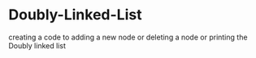 # Doubly-Linked-List
creating a code to adding a new node or deleting a node or printing the Doubly linked list
